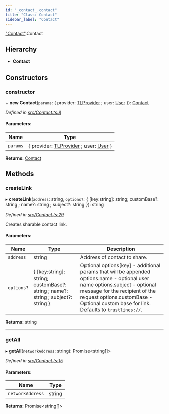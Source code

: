 ```yaml
---
id: "_contact_.contact"
title: "Class: Contact"
sidebar_label: "Contact"
---
```


["Contact"](../modules/_contact_.md).Contact

## Hierarchy

* **Contact**

## Constructors

### constructor

\+ **new Contact**(`params`: { provider: [TLProvider](../interfaces/_providers_tlprovider_.tlprovider.md) ; user: [User](_user_.user.md)  }): [Contact](_contact_.contact.md)

*Defined in [src/Contact.ts:8](https://github.com/trustlines-protocol/clientlib/blob/4830efe/src/Contact.ts#L8)*

#### Parameters:

Name | Type |
------ | ------ |
`params` | { provider: [TLProvider](../interfaces/_providers_tlprovider_.tlprovider.md) ; user: [User](_user_.user.md)  } |

**Returns:** [Contact](_contact_.contact.md)

## Methods

### createLink

▸ **createLink**(`address`: string, `options?`: { [key:string]: string; customBase?: string ; name?: string ; subject?: string  }): string

*Defined in [src/Contact.ts:29](https://github.com/trustlines-protocol/clientlib/blob/4830efe/src/Contact.ts#L29)*

Creates sharable contact link.

#### Parameters:

Name | Type | Description |
------ | ------ | ------ |
`address` | string | Address of contact to share. |
`options?` | { [key:string]: string; customBase?: string ; name?: string ; subject?: string  } | Optional        options[key] - additional params that will be appended        options.name - optional user name        options.subject - optional message for the recipient of the request        options.customBase - Optional custom base for link. Defaults to `trustlines://`.  |

**Returns:** string

___

### getAll

▸ **getAll**(`networkAddress`: string): Promise&#60;string[]>

*Defined in [src/Contact.ts:15](https://github.com/trustlines-protocol/clientlib/blob/4830efe/src/Contact.ts#L15)*

#### Parameters:

Name | Type |
------ | ------ |
`networkAddress` | string |

**Returns:** Promise&#60;string[]>
